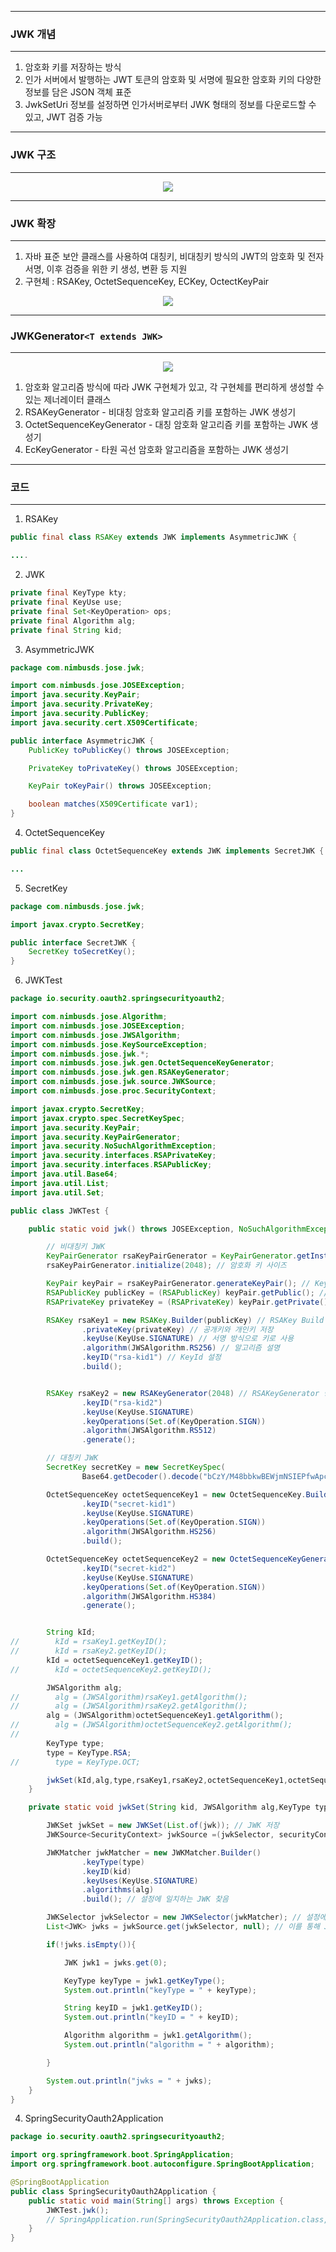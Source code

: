 -----
### JWK 개념
-----
1. 암호화 키를 저장하는 방식
2. 인가 서버에서 발행하는 JWT 토큰의 암호화 및 서명에 필요한 암호화 키의 다양한 정보를 담은 JSON 객체 표준
3. JwkSetUri 정보를 설정하면 인가서버로부터 JWK 형태의 정보를 다운로드할 수 있고, JWT 검증 가능

-----
### JWK 구조
-----
<div align="center">
<img src="https://github.com/user-attachments/assets/421ef5c9-b070-416a-981e-0697d085c89a">
</div>

-----
### JWK 확장
-----
1. 자바 표준 보안 클래스를 사용하여 대칭키, 비대칭키 방식의 JWT의 암호화 및 전자 서명, 이후 검증을 위한 키 생성, 변환 등 지원
2. 구현체 : RSAKey, OctetSequenceKey, ECKey, OctectKeyPair
<div align="center">
<img src="https://github.com/user-attachments/assets/00fbe4a1-b02b-49e3-abb7-ba1ff7bb7fcc">
</div>

-----
### JWKGenerator```<T extends JWK>```
-----
<div align="center">
<img src="https://github.com/user-attachments/assets/5c4f43d5-3284-439f-9b56-64c32c10b8a2">
</div>

1. 암호화 알고리즘 방식에 따라 JWK 구현체가 있고, 각 구현체를 편리하게 생성할 수 있는 제너레이터 클래스
2. RSAKeyGenerator - 비대칭 암호화 알고리즘 키를 포함하는 JWK 생성기
3. OctetSequenceKeyGenerator - 대칭 암호화 알고리즘 키를 포함하는 JWK 생성기
4. EcKeyGenerator - 타원 곡선 암호화 알고리즘을 포함하는 JWK 생성기

-----
### 코드
-----
1. RSAKey
```java
public final class RSAKey extends JWK implements AsymmetricJWK {

....

```

2. JWK
```java
private final KeyType kty;
private final KeyUse use;
private final Set<KeyOperation> ops;
private final Algorithm alg;
private final String kid;
```

3. AsymmetricJWK 
```java
package com.nimbusds.jose.jwk;

import com.nimbusds.jose.JOSEException;
import java.security.KeyPair;
import java.security.PrivateKey;
import java.security.PublicKey;
import java.security.cert.X509Certificate;

public interface AsymmetricJWK {
    PublicKey toPublicKey() throws JOSEException;

    PrivateKey toPrivateKey() throws JOSEException;

    KeyPair toKeyPair() throws JOSEException;

    boolean matches(X509Certificate var1);
}
```

4. OctetSequenceKey
```java
public final class OctetSequenceKey extends JWK implements SecretJWK {

...

```

5. SecretKey
```java
package com.nimbusds.jose.jwk;

import javax.crypto.SecretKey;

public interface SecretJWK {
    SecretKey toSecretKey();
}
```

6. JWKTest
```java
package io.security.oauth2.springsecurityoauth2;

import com.nimbusds.jose.Algorithm;
import com.nimbusds.jose.JOSEException;
import com.nimbusds.jose.JWSAlgorithm;
import com.nimbusds.jose.KeySourceException;
import com.nimbusds.jose.jwk.*;
import com.nimbusds.jose.jwk.gen.OctetSequenceKeyGenerator;
import com.nimbusds.jose.jwk.gen.RSAKeyGenerator;
import com.nimbusds.jose.jwk.source.JWKSource;
import com.nimbusds.jose.proc.SecurityContext;

import javax.crypto.SecretKey;
import javax.crypto.spec.SecretKeySpec;
import java.security.KeyPair;
import java.security.KeyPairGenerator;
import java.security.NoSuchAlgorithmException;
import java.security.interfaces.RSAPrivateKey;
import java.security.interfaces.RSAPublicKey;
import java.util.Base64;
import java.util.List;
import java.util.Set;

public class JWKTest {

    public static void jwk() throws JOSEException, NoSuchAlgorithmException {

        // 비대칭키 JWK
        KeyPairGenerator rsaKeyPairGenerator = KeyPairGenerator.getInstance("RSA"); // RSA 방식으로 KeyPairGenerator 생성
        rsaKeyPairGenerator.initialize(2048); // 암호화 키 사이즈

        KeyPair keyPair = rsaKeyPairGenerator.generateKeyPair(); // KeyPair 생성
        RSAPublicKey publicKey = (RSAPublicKey) keyPair.getPublic(); // 이를 통해, 공개키
        RSAPrivateKey privateKey = (RSAPrivateKey) keyPair.getPrivate(); // 개인키 생성

        RSAKey rsaKey1 = new RSAKey.Builder(publicKey) // RSAKey Build 방식
                .privateKey(privateKey) // 공개키와 개인키 저장
                .keyUse(KeyUse.SIGNATURE) // 서명 방식으로 키로 사용
                .algorithm(JWSAlgorithm.RS256) // 알고리즘 설명
                .keyID("rsa-kid1") // KeyId 설정
                .build();


        RSAKey rsaKey2 = new RSAKeyGenerator(2048) // RSAKeyGenerator 방식
                .keyID("rsa-kid2")
                .keyUse(KeyUse.SIGNATURE)
                .keyOperations(Set.of(KeyOperation.SIGN))
                .algorithm(JWSAlgorithm.RS512)
                .generate();

        // 대칭키 JWK
        SecretKey secretKey = new SecretKeySpec(
                Base64.getDecoder().decode("bCzY/M48bbkwBEWjmNSIEPfwApcvXOnkCxORBEbPr+4="), "AES"); // AES 알고리즘으로 공개키 생성

        OctetSequenceKey octetSequenceKey1 = new OctetSequenceKey.Builder(secretKey) // Builder 패턴 (공개키 필요)
                .keyID("secret-kid1")
                .keyUse(KeyUse.SIGNATURE)
                .keyOperations(Set.of(KeyOperation.SIGN))
                .algorithm(JWSAlgorithm.HS256)
                .build();

        OctetSequenceKey octetSequenceKey2 = new OctetSequenceKeyGenerator(256) // OctetSequenceKeyGenerator 사용 (사이즈 필요) 
                .keyID("secret-kid2")
                .keyUse(KeyUse.SIGNATURE)
                .keyOperations(Set.of(KeyOperation.SIGN))
                .algorithm(JWSAlgorithm.HS384)
                .generate();


        String kId;
//        kId = rsaKey1.getKeyID();
//        kId = rsaKey2.getKeyID();
        kId = octetSequenceKey1.getKeyID();
//        kId = octetSequenceKey2.getKeyID();

        JWSAlgorithm alg;
//        alg = (JWSAlgorithm)rsaKey1.getAlgorithm();
//        alg = (JWSAlgorithm)rsaKey2.getAlgorithm();
        alg = (JWSAlgorithm)octetSequenceKey1.getAlgorithm();
//        alg = (JWSAlgorithm)octetSequenceKey2.getAlgorithm();
//
        KeyType type;
        type = KeyType.RSA;
//        type = KeyType.OCT;

        jwkSet(kId,alg,type,rsaKey1,rsaKey2,octetSequenceKey1,octetSequenceKey2);
    }

    private static void jwkSet(String kid, JWSAlgorithm alg,KeyType type,JWK ...jwk) throws KeySourceException { // JWKSet에 키를 저장

        JWKSet jwkSet = new JWKSet(List.of(jwk)); // JWK 저장
        JWKSource<SecurityContext> jwkSource =(jwkSelector, securityContext) -> jwkSelector.select(jwkSet); // JWKSoruce 생성 (JWKSelector 포함하여 키 선택)

        JWKMatcher jwkMatcher = new JWKMatcher.Builder()
                .keyType(type)
                .keyID(kid)
                .keyUses(KeyUse.SIGNATURE)
                .algorithms(alg)
                .build(); // 설정에 일치하는 JWK 찾음

        JWKSelector jwkSelector = new JWKSelector(jwkMatcher); // 설정에 일치하는 JWK를 찾아 JWKSelector 생성
        List<JWK> jwks = jwkSource.get(jwkSelector, null); // 이를 통해 JWKSource를 통해 JWK 키들을 찾아냄

        if(!jwks.isEmpty()){ 

            JWK jwk1 = jwks.get(0);

            KeyType keyType = jwk1.getKeyType();
            System.out.println("keyType = " + keyType);

            String keyID = jwk1.getKeyID();
            System.out.println("keyID = " + keyID);

            Algorithm algorithm = jwk1.getAlgorithm();
            System.out.println("algorithm = " + algorithm);

        }

        System.out.println("jwks = " + jwks);
    }
}
```

4. SpringSecurityOauth2Application
```java
package io.security.oauth2.springsecurityoauth2;

import org.springframework.boot.SpringApplication;
import org.springframework.boot.autoconfigure.SpringBootApplication;

@SpringBootApplication
public class SpringSecurityOauth2Application {
    public static void main(String[] args) throws Exception {
        JWKTest.jwk();
        // SpringApplication.run(SpringSecurityOauth2Application.class, args);
    }
}
```
